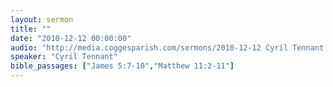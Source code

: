 ```yaml
---
layout: sermon
title: ""
date: "2010-12-12 00:00:00"
audio: "http://media.coggesparish.com/sermons/2010-12-12 Cyril Tennant.mp3"
speaker: "Cyril Tennant"
bible_passages: ["James 5:7-10","Matthew 11:2-11"]
---
```

